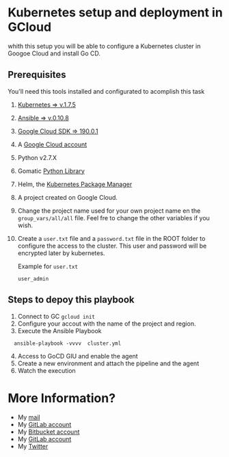 Kubernetes setup and deployment in GCloud
=========================================


whith this setup you will be able to configure a Kubernetes cluster  in Googoe Cloud and install Go CD.

Prerequisites
--------------

You'll need this tools installed and configurated to acomplish this task

1. [Kubernetes => v.1.7.5](https://kubernetes.io/docs/tasks/tools/install-kubectl/)
2. [Ansible  => v.0.10.8](http://docs.ansible.com/ansible/latest/intro_installation.html)
3. [Google Cloud SDK => 190.0.1](https://cloud.google.com/sdk/)
4. A [Google Cloud account](https://cloud.google.com/)
5. Python v2.7.X
6. Gomatic [Python Library](https://github.com/gocd-contrib/gomatic) 
7. Helm, the [Kubernetes Package Manager](https://github.com/kubernetes/helm#install) 
8. A project created on Google Cloud.
9. Change the project name used for your own project name en the `group_vars/all/all` file. Feel fre to change the other variables if you wish.
10. Create a `user.txt` file and a `password.txt` file in the ROOT folder to configure the access to the cluster. This user and password will be encrypted later by kubernetes.

    Example for `user.txt`
        
        user_admin

Steps to depoy this playbook
---------------------------

1. Connect to GC `gcloud init`
2. Configure your accout with the name of the project and region.
3. Execute the Ansible Playbook

  ```
    ansible-playbook -vvvv  cluster.yml 
  ```

4. Access to GoCD GIU and enable the agent
5. Create a new environment and attach the pipeline and the agent
6. Watch the execution 


# More Information?


* My [mail](mailto:andres.torresduran@gmail.com)
* My [GitLab account](https://gitlab.com/aetorres)
* My [Bitbucket account](https://bitbucket.org/aetorres/)
* My [GitLab account](https://github.com/aetorres)
* My [Twitter](https://twitter.com/Andr3s_T)
